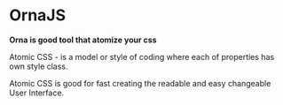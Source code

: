 # OrnaJS

**Orna is good tool that atomize your css**

Atomic CSS - is a model or style of coding where each of properties has own style class. 

Atomic CSS is good for fast creating the readable and easy changeable User Interface.
